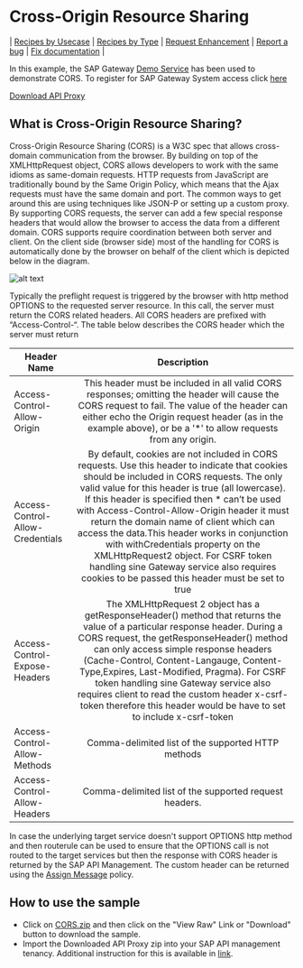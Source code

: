 # Cross-Origin Resource Sharing


\| [Recipes by Usecase](./api-recipes-by-usecase.md) \| [Recipes by Type](./api-recipes-by-type.md) \| [Request Enhancement](https://github.com/SAP-samples/apibusinesshub-api-recipes/issues/new?assignees=&labels=Recipe%20Fix,enhancement&template=recipe-request.md&title=Improve%20cors-api-proxy ) \| [Report a bug](https://github.com/SAP-samples/apibusinesshub-api-recipes/issues/new?assignees=&labels=Recipe%20Fix,bug&template=bug_report.md&title=Issue%20with%20cors-api-proxy ) \| [Fix documentation](https://github.com/SAP-samples/apibusinesshub-api-recipes/issues/new?assignees=&labels=Recipe%20Fix,documentation&template=bug_report.md&title=Docu%20fix%20cors-api-proxy ) \|


In this example, the SAP Gateway [Demo Service](http://scn.sap.com/docs/DOC-31221) has been used to demonstrate CORS. To register for SAP Gateway System access click [here](http://scn.sap.com/docs/DOC-40986)

[Download API Proxy](./CORS.zip)

## What is Cross-Origin Resource Sharing?
Cross-Origin Resource Sharing (CORS) is a W3C spec that allows cross-domain communication from the browser. By building on top of the XMLHttpRequest object, CORS allows developers to work with the same idioms as same-domain requests.
HTTP requests from JavaScript are traditionally bound by the Same Origin Policy, which means that the Ajax requests must have the same domain and port. The common ways to get around this are using techniques like JSON-P or setting up a custom proxy. By supporting CORS requests, the server can add a few special response headers that would allow the browser to access the data from a different domain.
CORS supports require coordination between both server and client. On the client side (browser side) most of the handling for CORS is automatically done by the browser on behalf of the client which is depicted below in the diagram.

![alt text](./images/overview.png)

Typically the preflight request is triggered by the browser with http method OPTIONS to the requested server resource. In this call, the server must return the CORS related headers. All CORS headers are prefixed with “Access-Control-“.  The table below describes the CORS header which the server must return

| Header Name        | Description           |
| ------------- |:-------------:|
| Access-Control-Allow-Origin        | This header must be included in all valid CORS responses; omitting the header will cause the CORS request to fail. The value of the header can either echo the Origin request header (as in the example above), or be a '*' to allow requests from any origin.           |
| Access-Control-Allow-Credentials        | By default, cookies are not included in CORS requests. Use this header to indicate that cookies should be included in CORS requests. The only valid value for this header is true (all lowercase).  If this header is specified then * can’t be used with Access-Control-Allow-Origin header it must return the domain name of client which can access the data.This header works in conjunction with withCredentials property on the XMLHttpRequest2 object. For CSRF token handling sine Gateway service also requires cookies to be passed this header must be set to true |
| Access-Control-Expose-Headers   | The XMLHttpRequest 2 object has a getResponseHeader() method that returns the value of a particular response header. During a CORS request, the getResponseHeader() method can only access simple response headers (Cache-Control, Content-Langauge, Content-Type,Expires, Last-Modified, Pragma). For CSRF token handling sine Gateway service also requires client to read the custom header x-csrf-token therefore this header would be have to set to include x-csrf-token |
| Access-Control-Allow-Methods     | Comma-delimited list of the supported HTTP methods |
| Access-Control-Allow-Headers    | Comma-delimited list of the supported request headers. |

In case the underlying target service doesn't support OPTIONS http method and then routerule can be used to ensure that the OPTIONS call is not routed to the target services but then the response with CORS header is returned by the SAP API Management. The custom header can be returned using the [Assign Message](https://help.hana.ondemand.com/apim_od/frameset.htm?523efe6d0a9d43beb5d62ad07937578f.html) policy.


## How to use the sample

* Click on [CORS.zip](./CORS.zip) and then click on the "View Raw" Link or "Download" button to download the sample.
* Import the Downloaded API Proxy zip into your SAP API management tenancy. Additional instruction for this is available in [link](https://help.hana.ondemand.com/apim_od/frameset.htm?9342a932441e45cd9636eb0a01a89958.html).
